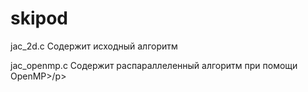 # skipod

jac_2d.c Содержит исходный алгоритм
<p>jac_openmp.c Содержит распараллеленный алгоритм при помощи OpenMP>/p>
